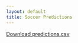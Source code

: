 ```yaml
---
layout: default
title: Soccer Predictions
---
```


[Download predictions.csv](https://raw.githubusercontent.com/kamquatz/soccer-predictions/master/data/predictions.csv)

